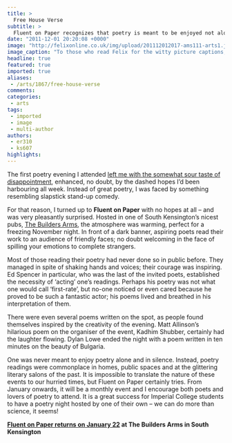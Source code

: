 ```yaml
---
title: >
  Free House Verse
subtitle: >
  Fluent on Paper recognizes that poetry is meant to be enjoyed not alone and in silence but as a social act
date: "2011-12-01 20:20:08 +0000"
image: "http://felixonline.co.uk/img/upload/201112012017-ams111-arts1.jpg"
image_caption: "To those who read Felix for the witty picture captions, I’m sorry"
headline: true
featured: true
imported: true
aliases:
 - /arts/1867/free-house-verse
comments:
categories:
 - arts
tags:
 - imported
 - image
 - multi-author
authors:
 - er310
 - ks607
highlights:
---
```


The first poetry evening I attended [left me with the somewhat sour taste of disappointment](http://felixonline.co.uk/arts/333/-poetry-unplugged-and-unwanted/), enhanced, no doubt, by the dashed hopes I’d been harbouring all week. Instead of great poetry, I was faced by something resembling slapstick stand-up comedy.

For that reason, I turned up to __Fluent on Paper__ with no hopes at all – and was very pleasantly surprised. Hosted in one of South Kensington’s nicest pubs, [The Builders Arms](http://www.thebuildersarmskensington.co.uk/), the atmosphere was warming, perfect for a freezing November night. In front of a dark banner, aspiring poets read their work to an audience of friendly faces; no doubt welcoming in the face of spilling your emotions to complete strangers.

Most of those reading their poetry had never done so in public before. They managed in spite of shaking hands and voices; their courage was inspiring. Ed Spencer in particular, who was the last of the invited poets, established the necessity of ‘acting’ one’s readings. Perhaps his poetry was not what one would call ‘first-rate’, but no-one noticed or even cared because he proved to be such a fantastic actor; his poems lived and breathed in his interpretation of them.

There were even several poems written on the spot, as people found themselves inspired by the creativity of the evening. Matt Allinson’s hilarious poem on the organiser of the event, Kadhim Shubber, certainly had the laughter flowing. Dylan Lowe ended the night with a poem written in ten minutes on the beauty of Bulgaria.

One was never meant to enjoy poetry alone and in silence. Instead, poetry readings were commonplace in homes, public spaces and at the glittering literary salons of the past. It is impossible to translate the nature of these events to our hurried times, but Fluent on Paper certainly tries. From January onwards, it will be a monthly event and I encourage both poets and lovers of poetry to attend. It is a great success for Imperial College students to have a poetry night hosted by one of their own – we can do more than science, it seems!

__[
 Fluent on Paper returns on January 22](https://www.facebook.com/events/298528496846002/) at The Builders Arms in South Kensington__

